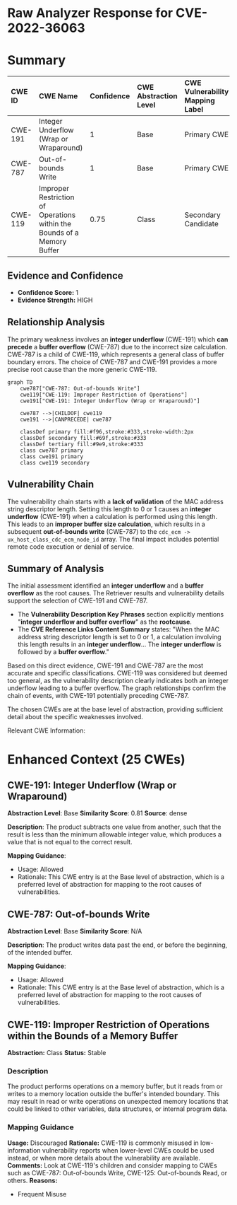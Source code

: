 # Raw Analyzer Response for CVE-2022-36063

# Summary
| CWE ID    | CWE Name                                                                      | Confidence | CWE Abstraction Level | CWE Vulnerability Mapping Label | CWE-Vulnerability Mapping Notes |
| :---------- | :---------------------------------------------------------------------------- | :---------- | :---------------------- | :------------------------------ | :------------------------------ |
| CWE-191     | Integer Underflow (Wrap or Wraparound)                                        | 1         | Base                    | Primary CWE                   | Allowed                       |
| CWE-787     | Out-of-bounds Write                                                           | 1         | Base                    | Primary CWE                   | Allowed                       |
| CWE-119     | Improper Restriction of Operations within the Bounds of a Memory Buffer | 0.75      | Class                   | Secondary Candidate             | Discouraged                    |

## Evidence and Confidence

*   **Confidence Score:** 1
*   **Evidence Strength:** HIGH

## Relationship Analysis

The primary weakness involves an **integer underflow** (CWE-191) which **can precede** a **buffer overflow** (CWE-787) due to the incorrect size calculation. CWE-787 is a child of CWE-119, which represents a general class of buffer boundary errors. The choice of CWE-787 and CWE-191 provides a more precise root cause than the more generic CWE-119.

```mermaid
graph TD
    cwe787["CWE-787: Out-of-bounds Write"]
    cwe119["CWE-119: Improper Restriction of Operations"]
    cwe191["CWE-191: Integer Underflow (Wrap or Wraparound)"]
    
    cwe787 -->|CHILDOF| cwe119
    cwe191 -->|CANPRECEDE| cwe787
    
    classDef primary fill:#f96,stroke:#333,stroke-width:2px
    classDef secondary fill:#69f,stroke:#333
    classDef tertiary fill:#9e9,stroke:#333
    class cwe787 primary
    class cwe191 primary    
    class cwe119 secondary
```

## Vulnerability Chain

The vulnerability chain starts with a **lack of validation** of the MAC address string descriptor length. Setting this length to 0 or 1 causes an **integer underflow** (CWE-191) when a calculation is performed using this length. This leads to an **improper buffer size calculation**, which results in a subsequent **out-of-bounds write** (CWE-787) to the `cdc_ecm -> ux_host_class_cdc_ecm_node_id` array. The final impact includes potential remote code execution or denial of service.

## Summary of Analysis

The initial assessment identified an **integer underflow** and a **buffer overflow** as the root causes. The Retriever results and vulnerability details support the selection of CWE-191 and CWE-787.

-   The **Vulnerability Description Key Phrases** section explicitly mentions "**integer underflow and buffer overflow**" as the **rootcause**.
-   The **CVE Reference Links Content Summary** states: "When the MAC address string descriptor length is set to 0 or 1, a calculation involving this length results in an **integer underflow**... The **integer underflow** is followed by a **buffer overflow**."

Based on this direct evidence, CWE-191 and CWE-787 are the most accurate and specific classifications. CWE-119 was considered but deemed too general, as the vulnerability description clearly indicates both an integer underflow leading to a buffer overflow. The graph relationships confirm the chain of events, with CWE-191 potentially preceding CWE-787.

The chosen CWEs are at the base level of abstraction, providing sufficient detail about the specific weaknesses involved.

Relevant CWE Information:

# Enhanced Context (25 CWEs)

## CWE-191: Integer Underflow (Wrap or Wraparound)
**Abstraction Level**: Base
**Similarity Score**: 0.81
**Source**: dense

**Description**:
The product subtracts one value from another, such that the result is less than the minimum allowable integer value, which produces a value that is not equal to the correct result.

**Mapping Guidance**:
- Usage: Allowed
- Rationale: This CWE entry is at the Base level of abstraction, which is a preferred level of abstraction for mapping to the root causes of vulnerabilities.

## CWE-787: Out-of-bounds Write
**Abstraction Level**: Base
**Similarity Score**: N/A

**Description**:
The product writes data past the end, or before the beginning, of the intended buffer.

**Mapping Guidance**:
- Usage: Allowed
- Rationale: This CWE entry is at the Base level of abstraction, which is a preferred level of abstraction for mapping to the root causes of vulnerabilities.

## CWE-119: Improper Restriction of Operations within the Bounds of a Memory Buffer
**Abstraction:** Class
**Status:** Stable

### Description
The product performs operations on a memory buffer, but it reads from or writes to a memory location outside the buffer's intended boundary. This may result in read or write operations on unexpected memory locations that could be linked to other variables, data structures, or internal program data.

### Mapping Guidance
**Usage:** Discouraged
**Rationale:** CWE-119 is commonly misused in low-information vulnerability reports when lower-level CWEs could be used instead, or when more details about the vulnerability are available.
**Comments:** Look at CWE-119's children and consider mapping to CWEs such as CWE-787: Out-of-bounds Write, CWE-125: Out-of-bounds Read, or others.
**Reasons:**
- Frequent Misuse